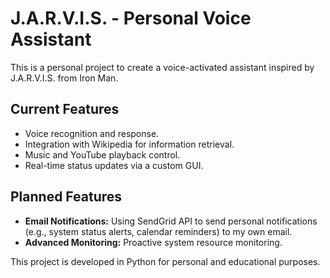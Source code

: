 # J.A.R.V.I.S. - Personal Voice Assistant

This is a personal project to create a voice-activated assistant inspired by J.A.R.V.I.S. from Iron Man.

## Current Features
- Voice recognition and response.
- Integration with Wikipedia for information retrieval.
- Music and YouTube playback control.
- Real-time status updates via a custom GUI.

## Planned Features
- **Email Notifications:** Using SendGrid API to send personal notifications (e.g., system status alerts, calendar reminders) to my own email.
- **Advanced Monitoring:** Proactive system resource monitoring.

This project is developed in Python for personal and educational purposes.
